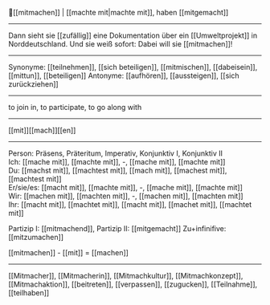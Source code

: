 🤝[[mitmachen]] | [[machte mit|machte mit]], haben [[mitgemacht]]

---
Dann sieht sie [[zufällig]] eine Dokumentation über ein [[Umweltprojekt]] in Norddeutschland. Und sie weiß sofort: Dabei will sie [[mitmachen]]! 

---
Synonyme: [[teilnehmen]], [[sich beteiligen]], [[mitmischen]], [[dabeisein]], [[mittun]], [[beteiligen]]
Antonyme: [[aufhören]], [[aussteigen]], [[sich zurückziehen]]

---
to join in, to participate, to go along with

---
[[mit]][[mach]][[en]]
 
---

Person: Präsens, Präteritum, Imperativ, Konjunktiv I, Konjunktiv II  
Ich: [[mache mit]], [[machte mit]], -, [[mache mit]], [[machte mit]]  
Du: [[machst mit]], [[machtest mit]], [[mach mit]], [[machest mit]], [[machtest mit]]  
Er/sie/es: [[macht mit]], [[machte mit]], -, [[mache mit]], [[machte mit]]  
Wir: [[machen mit]], [[machten mit]], -, [[machen mit]], [[machten mit]]  
Ihr: [[macht mit]], [[machtet mit]], [[macht mit]], [[machet mit]], [[machtet mit]]  

Partizip I: [[mitmachend]], 
Partizip II: [[mitgemacht]]
Zu+infinifive: [[mitzumachen]]

[[mitmachen]] - [[mit]] = [[machen]]

---
[[Mitmacher]], [[Mitmacherin]], [[Mitmachkultur]], [[Mitmachkonzept]], [[Mitmachaktion]], [[beitreten]], [[verpassen]], [[zugucken]], [[Teilnahme]], [[teilhaben]]